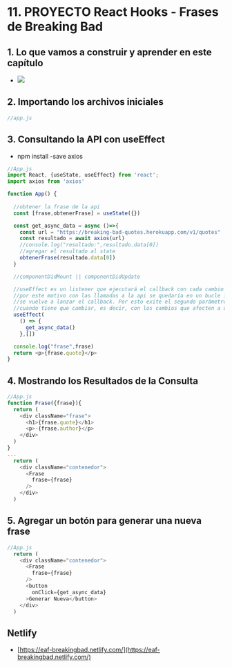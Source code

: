 # 11. PROYECTO React Hooks - Frases de Breaking Bad

## 1. Lo que vamos a construir y aprender en este capítulo
- ![](https://trello-attachments.s3.amazonaws.com/5d7fef6652faf333827e91c3/859x604/19afad1c0f48a6722b5292cfa55d0af5/image.png)
## 2. Importando los archivos iniciales
```js
//app.js
```
## 3. Consultando la API con useEffect
- npm install -save axios
```js
//App.js
import React, {useState, useEffect} from 'react';
import axios from 'axios'

function App() {
  
  //obtener la frase de la api
  const [frase,obtenerFrase] = useState({})

  const get_async_data = async ()=>{
    const url = "https://breaking-bad-quotes.herokuapp.com/v1/quotes"
    const resultado = await axios(url)
    //console.log("resultado:",resultado.data[0])
    //agregar el resultado al state
    obtenerFrase(resultado.data[0])
  }

  //componentDidMount || componentDidUpdate

  //useEffect es un listener que ejecutará el callback con cada cambio que haya en al app
  //por este motivo con las llamadas a la api se quedaría en un bucle infinito pq a cada respuesta 
  //se vuelve a lanzar el callback. Por esto exite el segundo parámetro que es donde se le indica 
  //cuando tiene que cambiar, es decir, con los cambios que afecten a determinadas variables
  useEffect(
    () => {
      get_async_data()
    },[])

  console.log("frase",frase)
  return <p>{frase.quote}</p>
}

```
## 4. Mostrando los Resultados de la Consulta
```js
//App.js
function Frase({frase}){
  return (
    <div className="frase">
      <h1>{frase.quote}</h1>
      <p>-{frase.author}</p>
    </div>
  )
}
...
  return (
    <div className="contenedor">
      <Frase
        frase={frase}
      />
    </div>
  )
```
## 5. Agregar un botón para generar una nueva frase
```js
//App.js
  return (
    <div className="contenedor">
      <Frase
        frase={frase}
      />
      <button
        onClick={get_async_data}
      >Generar Nueva</button>
    </div>
  )
```
## Netlify
- [https://eaf-breakingbad.netlify.com/](https://eaf-breakingbad.netlify.com/)
